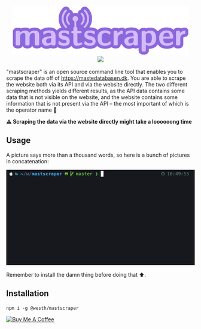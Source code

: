 <div align="center">
  <img src="logo.svg" height="130">
</div>

<div align="center">
  <img src="https://img.shields.io/badge/License-MIT-yellow.svg">
</div>

"mastscraper" is an open source command line tool that enables you to scrape the data off of https://mastedatabasen.dk. You are able to scrape the website both via its API and via the website directly. The two different scraping methods yields different results, as the API data contains some data that is not visible on the website, and the website contains some information that is not present via the API – the most important of which is the operator name :eyes:

**:warning: Scraping the data via the website directly might take a loooooong time**

## Usage

A picture says more than a thousand words, so here is a bunch of pictures in concatenation:

<div align="center">
  <img src="how-to.gif">
</div>

Remember to install the damn thing before doing that :arrow_up:.

## Installation

```
npm i -g @westh/mastscraper
```

<a href="https://www.buymeacoffee.com/westh" target="_blank"><img src="https://www.buymeacoffee.com/assets/img/guidelines/download-assets-sm-1.svg" alt="Buy Me A Coffee" style="height: 40px;"></a>
